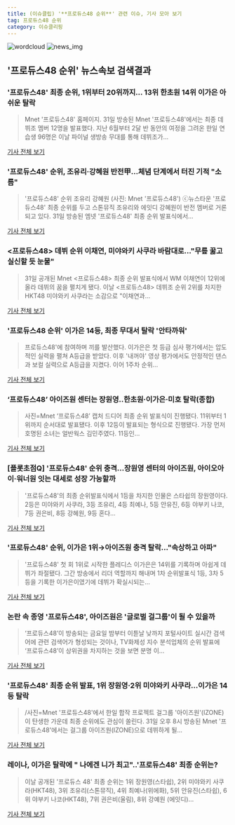```yaml
---
title: (이슈클립) '**프로듀스48 순위**' 관련 이슈, 기사 모아 보기
tag: 프로듀스48 순위
category: 이슈클리핑
---
```

![wordcloud](https://s3.ap-northeast-2.amazonaws.com/lyrics101-wordcloud/2018-09-01-1535759303.png)
![news_img](https://user-images.githubusercontent.com/42597476/44507050-1206f400-a6e4-11e8-8d98-7ffbfebb353f.png)
## **'**프로듀스48 순위**'** 뉴스속보 검색결과
### '프로듀스48' 최종 순위, 1위부터 20위까지… 13위 한초원 14위 이가은 아쉬운 탈락

>Mnet '프로듀스48' 홈페이지. 31일 방송된 Mnet '프로듀스48'에서는 최종 데뷔조 멤버 12명을 발표했다. 지난 6월부터 2달 반 동안의 여정을 그려온 한일 연습생 96명은 이날 파이널 생방송 무대를 통해 데뷔조가...

<a href="http://news20.busan.com/controller/newsController.jsp?newsId=20180901000011" target="_blank">기사 전체 보기</a>

### '프로듀스48' 순위, 조유리·강혜원 반전甲…체념 단계에서 터진 기적 "소름"

>'프로듀스48' 순위 조유리 강혜원 (사진: Mnet '프로듀스48') ⓒ뉴스타운 '프로듀스48' 최종 순위를 두고 스톤뮤직 조유리와 에잇디 강혜원이 반전 멤버로 거론되고 있다. 31일 방송된 엠넷 '프로듀스48' 최종 순위 발표식에서...

<a href="http://www.newstown.co.kr/news/articleView.html?idxno=338803" target="_blank">기사 전체 보기</a>

### <프로듀스48> 데뷔 순위 이채연, 미야와키 사쿠라 바람대로…"무릎 꿇고 실신할 듯 눈물"

>31일 공개된 Mnet <프로듀스48> 최종 순위 발표식에서 WM 이채연이 12위에 올라 데뷔의 꿈을 펼치게 됐다. 이날 <프로듀스48> 데뷔조 순위 2위를 차지한 HKT48 미야와키 사쿠라는 소감으로 "이채연과...

<a href="http://www.ilyosisa.co.kr/news/articleView.html?idxno=151411" target="_blank">기사 전체 보기</a>

### '**프로듀스48 순위**' 이가은 14등, 최종 무대서 탈락 '안타까워'

>프로듀스48'에 참여하며 끼를 발산했다. 이가은은 첫 등급 심사 평가에서는 압도적인 실력을 펼쳐 A등급을 받았다. 이후 '내꺼야' 영상 평가에서도 안정적인 댄스과 보컬 실력으로 A등급을 지켰다. 이어 1주차 순위...

<a href="http://www.anewsa.com/detail.php?number=1364668&thread=07r05" target="_blank">기사 전체 보기</a>

### ‘프로듀스48’ 아이즈원 센터는 장원영..한초원·이가은·미호 탈락(종합)

>사진=Mnet ‘프로듀스48’ 캡처 드디어 최종 순위 발표식이 진행됐다. 11위부터 1위까지 순서대로 발표됐다. 이후 12등이 발표되는 형식으로 진행됐다. 가장 먼저 호명된 소녀는 얼반웍스 김민주였다. 11등인...

<a href="http://sports.mk.co.kr/view.php?year=2018&no=550548" target="_blank">기사 전체 보기</a>

### [플롯초점Q] '프로듀스48' 순위 충격...장원영 센터의 아이즈원, 아이오아이·워너원 잇는 대세로 성장 가능할까

>'프로듀스48'의 최종 순위발표식에서 1등을 차지한 인물은 스타쉽의 장원영이다.  2등은 미야와키 사쿠라, 3등 조유리, 4등 최예나, 5등 안유진, 6등 야부키 나코, 7등 권은비, 8등 강혜원, 9등 혼다...

<a href="http://www.sportsq.co.kr/news/articleView.html?idxno=300978" target="_blank">기사 전체 보기</a>

### '프로듀스48' 순위, 이가은 1위→아이즈원 충격 탈락…"속상하고 아파"

>'프로듀스48' 첫 회 1위로 시작한 플레디스 이가은은 14위를 기록하며 아쉽게 데뷔가 좌절됐다. 그간 방송에서 리더 역할까지 해내며 1차 순위발표식 1등, 3차 5등을 기록한 이가은이였기에 데뷔가 확실시되는...

<a href="http://sports.hankooki.com/lpage/entv/201809/sp20180901075137136660.htm" target="_blank">기사 전체 보기</a>

### 논란 속 종영 '프로듀스48', 아이즈원은 '글로벌 걸그룹'이 될 수 있을까

>‘프로듀스48’이 방송되는 금요일 밤부터 이튿날 낮까지 포털사이트 실시간 검색어에 관련 검색어가 형성되는 것이나, TV화제성 지수 분석업체의 순위 발표에 ‘프로듀스48’이 상위권을 차지하는 것을 보면 분명 이...

<a href="http://sbsfune.sbs.co.kr/news/news_content.jsp?article_id=E10009194200" target="_blank">기사 전체 보기</a>

### '프로듀스48' 최종 순위 발표, 1위 장원영·2위 미야와키 사쿠라…이가은 14등 탈락

>/사진=Mnet '프로듀스48'에서 한일 합작 프로젝트 걸그룹 '아이즈원'(IZONE)이 탄생한 가운데 최종 순위에도 관심이 쏠린다. 31일 오후 8시 방송된 Mnet '프로듀스48'에서는 걸그룹 아이즈원(IZONE)으로 데뷔하게 될...

<a href="http://www.asiatoday.co.kr/view.php?key=20180901000744567" target="_blank">기사 전체 보기</a>

### 레이나, 이가은 탈락에 " 나에겐 니가 최고"..'프로듀스48' 최종 순위는?

>이날 공개된 '프로듀스 48' 최종 순위는 1위 장원영(스타쉽), 2위 미야와키 사쿠라(HKT48), 3위 조유리(스톤뮤직), 4위 최예나(위에화), 5위 안유진(스타쉽), 6위 야부키 나코(HKT48), 7위 권은비(울림), 8위 강예원 (에잇디)...

<a href="http://news.hankyung.com/article/201809019841I" target="_blank">기사 전체 보기</a>


